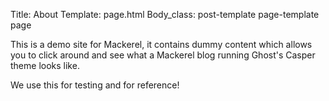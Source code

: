 Title: About
Template: page.html
Body_class: post-template page-template page

This is a demo site for Mackerel, it contains dummy content which allows you to click around and see what a Mackerel blog running Ghost's Casper theme looks like.

We use this for testing and for reference!
